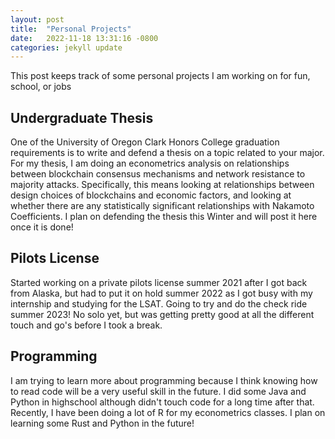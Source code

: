 ```yaml
---
layout: post
title:  "Personal Projects"
date:   2022-11-18 13:31:16 -0800
categories: jekyll update
---
```

This post keeps track of some personal projects I am working on for fun, school, or jobs

## Undergraduate Thesis
One of the University of Oregon Clark Honors College graduation requirements is to write and defend a thesis on a topic related to your major. For my thesis, I am doing an econometrics analysis on relationships between blockchain consensus mechanisms and network resistance to majority attacks. Specifically, this means looking at relationships between design choices of blockchains and economic factors, and looking at whether there are any statistically significant relationships with Nakamoto Coefficients. I plan on defending the thesis this Winter and will post it here once it is done!

## Pilots License
Started working on a private pilots license summer 2021 after I got back from Alaska, but had to put it on hold summer 2022 as I got busy with my internship and studying for the LSAT. Going to try and do the check ride summer 2023! No solo yet, but was getting pretty good at all the different touch and go's before I took a break. 

## Programming
I am trying to learn more about programming because I think knowing how to read code will be a very useful skill in the future. I did some Java and Python in highschool although didn't touch code for a long time after that. Recently, I have been doing a lot of R for my econometrics classes. I plan on learning some Rust and Python in the future! 
